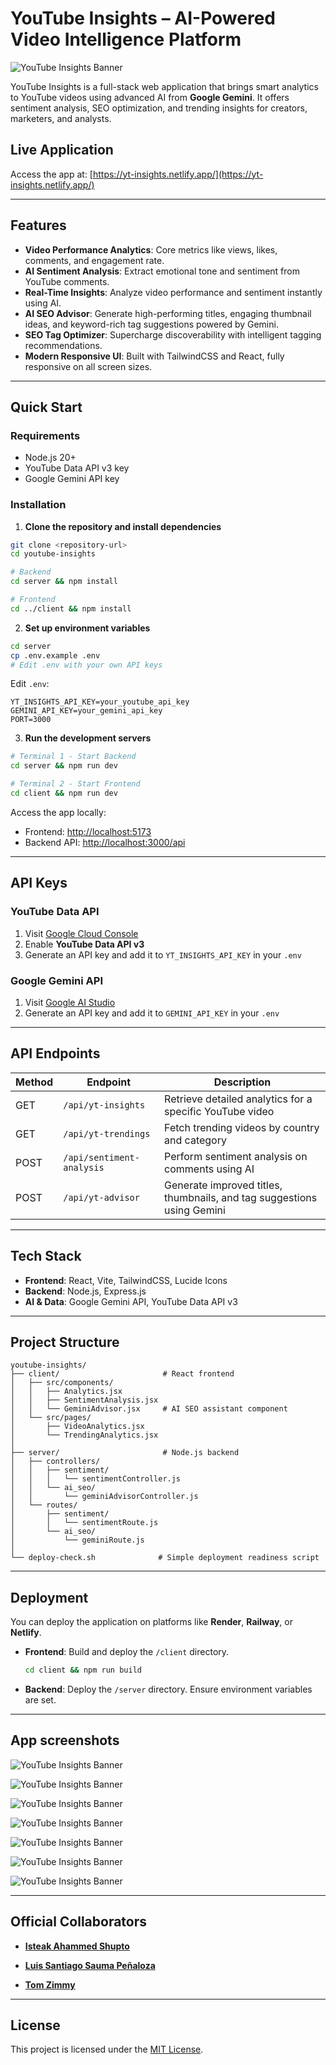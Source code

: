 # YouTube Insights – AI-Powered Video Intelligence Platform

![YouTube Insights Banner](./extras/project-banner.png)

YouTube Insights is a full-stack web application that brings smart analytics to YouTube videos using advanced AI from **Google Gemini**. It offers sentiment analysis, SEO optimization, and trending insights for creators, marketers, and analysts.

## Live Application

Access the app at: [https://yt-insights.netlify.app/](https://yt-insights.netlify.app/)

---

## Features

- **Video Performance Analytics**: Core metrics like views, likes, comments, and engagement rate.
- **AI Sentiment Analysis**: Extract emotional tone and sentiment from YouTube comments.
- **Real-Time Insights**: Analyze video performance and sentiment instantly using AI.
- **AI SEO Advisor**: Generate high-performing titles, engaging thumbnail ideas, and keyword-rich tag suggestions powered by Gemini.
- **SEO Tag Optimizer**: Supercharge discoverability with intelligent tagging recommendations.
- **Modern Responsive UI**: Built with TailwindCSS and React, fully responsive on all screen sizes.

---

## Quick Start

### Requirements

- Node.js 20+
- YouTube Data API v3 key
- Google Gemini API key

### Installation

1. **Clone the repository and install dependencies**

```bash
git clone <repository-url>
cd youtube-insights

# Backend
cd server && npm install

# Frontend
cd ../client && npm install
```

2. **Set up environment variables**

```bash
cd server
cp .env.example .env
# Edit .env with your own API keys
```

Edit `.env`:

```env
YT_INSIGHTS_API_KEY=your_youtube_api_key
GEMINI_API_KEY=your_gemini_api_key
PORT=3000
```

3. **Run the development servers**

```bash
# Terminal 1 - Start Backend
cd server && npm run dev

# Terminal 2 - Start Frontend
cd client && npm run dev
```

Access the app locally:

- Frontend: [http://localhost:5173](http://localhost:5173)
- Backend API: [http://localhost:3000/api](http://localhost:3000/api)

---

## API Keys

### YouTube Data API

1. Visit [Google Cloud Console](https://console.cloud.google.com/)
2. Enable **YouTube Data API v3**
3. Generate an API key and add it to `YT_INSIGHTS_API_KEY` in your `.env`

### Google Gemini API

1. Visit [Google AI Studio](https://makersuite.google.com/app/apikey)
2. Generate an API key and add it to `GEMINI_API_KEY` in your `.env`

---

## API Endpoints

| Method | Endpoint                  | Description                                                            |
| ------ | ------------------------- | ---------------------------------------------------------------------- |
| GET    | `/api/yt-insights`        | Retrieve detailed analytics for a specific YouTube video               |
| GET    | `/api/yt-trendings`       | Fetch trending videos by country and category                          |
| POST   | `/api/sentiment-analysis` | Perform sentiment analysis on comments using AI                        |
| POST   | `/api/yt-advisor`         | Generate improved titles, thumbnails, and tag suggestions using Gemini |

---

## Tech Stack

- **Frontend**: React, Vite, TailwindCSS, Lucide Icons
- **Backend**: Node.js, Express.js
- **AI & Data**: Google Gemini API, YouTube Data API v3

---

## Project Structure

```
youtube-insights/
├── client/                       # React frontend
│   ├── src/components/
│   │   ├── Analytics.jsx
│   │   ├── SentimentAnalysis.jsx
│   │   └── GeminiAdvisor.jsx     # AI SEO assistant component
│   └── src/pages/
│       ├── VideoAnalytics.jsx
│       └── TrendingAnalytics.jsx
│
├── server/                       # Node.js backend
│   ├── controllers/
│   │   ├── sentiment/
│   │   │   └── sentimentController.js
│   │   └── ai_seo/
│   │       └── geminiAdvisorController.js
│   └── routes/
│       ├── sentiment/
│       │   └── sentimentRoute.js
│       └── ai_seo/
│           └── geminiRoute.js
│
└── deploy-check.sh              # Simple deployment readiness script
```

---

## Deployment

You can deploy the application on platforms like **Render**, **Railway**, or **Netlify**.

- **Frontend**: Build and deploy the `/client` directory.

  ```bash
  cd client && npm run build
  ```

- **Backend**: Deploy the `/server` directory. Ensure environment variables are set.

---

## App screenshots

![YouTube Insights Banner](./extras/project_images/img-1.png)

![YouTube Insights Banner](./extras/project_images/img-2.png)

![YouTube Insights Banner](./extras/project_images/img-3.png)

![YouTube Insights Banner](./extras/project_images/img-4.png)

![YouTube Insights Banner](./extras/project_images/img-5.png)

![YouTube Insights Banner](./extras/project_images/img-6.png)

![YouTube Insights Banner](./extras/project_images/img-7.png)

---

## Official Collaborators

- [**Isteak Ahammed Shupto**](https://www.linkedin.com/in/shupto006/)

- [**Luis Santiago Sauma Peñaloza**](https://www.linkedin.com/in/santiagosauma/)

- [**Tom Zimmy**](https://www.linkedin.com/in/tomzimny/)

---

## License

This project is licensed under the [MIT License](LICENSE).
